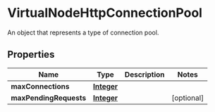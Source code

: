 

# VirtualNodeHttpConnectionPool

An object that represents a type of connection pool.

## Properties

| Name | Type | Description | Notes |
|------------ | ------------- | ------------- | -------------|
|**maxConnections** | [**Integer**](Integer.md) |  |  |
|**maxPendingRequests** | [**Integer**](Integer.md) |  |  [optional] |



